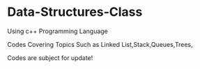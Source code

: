 # Data-Structures-Class

Using c++ Programming Language

Codes Covering Topics Such as Linked List,Stack,Queues,Trees,

Codes are subject for update!
